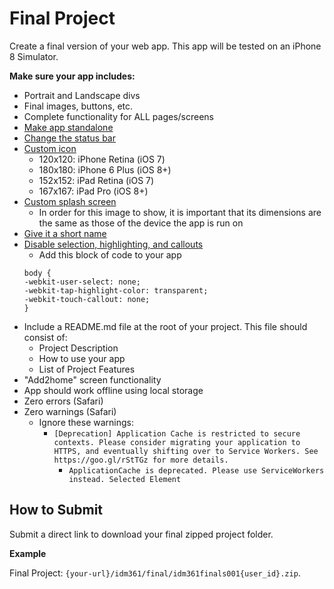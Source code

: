 # Final Project
Create a final version of your web app. This app will be tested on an iPhone 8 Simulator. 

**Make sure your app includes:**
- Portrait and Landscape divs
- Final images, buttons, etc.
- Complete functionality for ALL pages/screens
- [Make app standalone](https://github.com/mrpaulphan/idm361/blob/master/demo/final/done/app/index.html#L10)
- [Change the status bar](https://github.com/mrpaulphan/idm361/blob/master/demo/final/done/app/index.html#L13)
- [Custom icon](https://github.com/mrpaulphan/idm361/blob/master/demo/final/done/app/index.html#L31)
  - 120x120: iPhone Retina (iOS 7)
  - 180x180: iPhone 6 Plus (iOS 8+)
  - 152x152: iPad Retina (iOS 7)
  - 167x167: iPad Pro (iOS 8+)
- [Custom splash screen](https://github.com/mrpaulphan/idm361/blob/master/demo/final/done/app/index.html#L23) 
  - In order for this image to show, it is important that its dimensions are the same as those of the device the app is run on
- [Give it a short name](https://github.com/mrpaulphan/idm361/blob/master/demo/final/done/app/index.html#L16)
- [Disable selection, highlighting, and callouts](https://github.com/mrpaulphan/idm361/blob/master/demo/final/done/app/dist/css/app.css#L12)
  - Add this block of code to your app
  ```
  body {
  -webkit-user-select: none;
  -webkit-tap-highlight-color: transparent;
  -webkit-touch-callout: none;
  }
  ```
- Include a README.md file at the root of your project. This file should consist of:
  - Project Description 
  - How to use your app
  - List of Project Features
- "Add2home" screen functionality
- App should work offline using local storage
- Zero errors (Safari)
- Zero warnings (Safari)
  - Ignore these warnings: 
    - `[Deprecation] Application Cache is restricted to secure contexts. Please consider migrating your application to HTTPS, and eventually shifting over to Service Workers. See https://goo.gl/rStTGz for more details.`
      - `ApplicationCache is deprecated. Please use ServiceWorkers instead. Selected Element`


## How to Submit
Submit a direct link to download your final zipped project folder. 

**Example**

Final Project: `{your-url}/idm361/final/idm361finals001{user_id}.zip`. 

